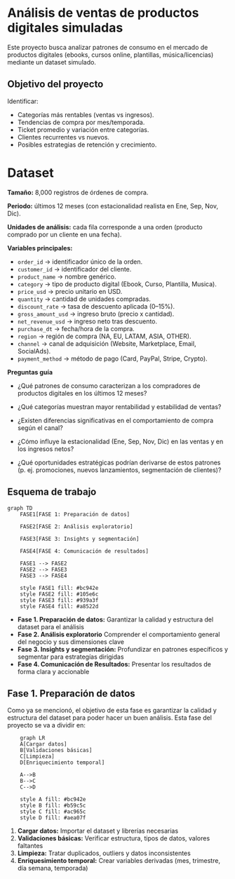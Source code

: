 
# Análisis de ventas de productos digitales simuladas

Este proyecto busca analizar patrones de consumo en el mercado de productos digitales (ebooks, cursos online, plantillas, música/licencias) mediante un dataset simulado. 


## Objetivo del proyecto

Identificar:

- Categorías más rentables (ventas vs ingresos).
- Tendencias de compra por mes/temporada.
- Ticket promedio y variación entre categorías.
- Clientes recurrentes vs nuevos.
- Posibles estrategias de retención y crecimiento.

# Dataset 
**Tamaño:** 8,000 registros de órdenes de compra.

**Periodo:** últimos 12 meses (con estacionalidad realista en Ene, Sep, Nov, Dic).

**Unidades de análisis:** cada fila corresponde a una orden (producto comprado por un cliente en una fecha).

**Variables principales:**
- `order_id` → identificador único de la orden.
- `customer_id` → identificador del cliente.
- `product_name` → nombre genérico.
- `category` → tipo de producto digital (Ebook, Curso, Plantilla, Musica).
- `price_usd` → precio unitario en USD.
- `quantity` → cantidad de unidades compradas.
- `discount_rate` → tasa de descuento aplicada (0–15%).
- `gross_amount_usd` → ingreso bruto (precio x cantidad).
- `net_revenue_usd` → ingreso neto tras descuento.
- `purchase_dt` → fecha/hora de la compra.
- `region` → región de compra (NA, EU, LATAM, ASIA, OTHER).
- `channel` → canal de adquisición (Website, Marketplace, Email, SocialAds).
- `payment_method` → método de pago (Card, PayPal, Stripe, Crypto).

**Preguntas guía**
- ¿Qué patrones de consumo caracterizan a los compradores de productos digitales en los últimos 12 meses?

- ¿Qué categorías muestran mayor rentabilidad y estabilidad de ventas?

- ¿Existen diferencias significativas en el comportamiento de compra según el canal?

- ¿Cómo influye la estacionalidad (Ene, Sep, Nov, Dic) en las ventas y en los ingresos netos?

- ¿Qué oportunidades estratégicas podrían derivarse de estos patrones (p. ej. promociones, nuevos lanzamientos, segmentación de clientes)?


## Esquema de trabajo 

```mermaid
graph TD
    FASE1[FASE 1: Preparación de datos]
    
    FASE2[FASE 2: Análisis exploratorio]
    
    FASE3[FASE 3: Insights y segmentación]
    
    FASE4[FASE 4: Comunicación de resultados]
    
    FASE1 --> FASE2
    FASE2 --> FASE3
    FASE3 --> FASE4
    
    style FASE1 fill: #bc942e
    style FASE2 fill: #105e6c
    style FASE3 fill: #939a3f
    style FASE4 fill: #a8522d
```

- **Fase 1. Preparación de datos:** Garantizar la calidad y estructura del dataset para el análisis 
- **Fase 2. Análisis exploratorio** Comprender el comportamiento general del negocio y sus dimensiones clave
- **Fase 3. Insights y segmentación:**  Profundizar en patrones específicos y segmentar para estrategías dirigidas
- **Fase 4. Comunicación de Resultados:** Presentar los resultados de forma clara y accionable

## Fase 1. Preparación de datos
Como ya se mencionó, el objetivo de esta fase es garantizar la calidad y estructura del dataset para poder hacer un buen análisis. Esta fase del proyecto se va a dividir en: 

```mermaid 
    graph LR
    A[Cargar datos]
    B[Validaciones básicas]
    C[Limpieza]
    D[Enriquecimiento temporal] 
    
    A-->B
    B-->C
    C-->D

    style A fill: #bc942e
    style B fill: #b59c5c
    style C fill: #ac965c
    style D fill: #aea07f
```

1. **Cargar datos:** Importar el dataset y librerías necesarias
2. **Validaciones básicas:** Verificar estructura, tipos de datos, valores faltantes
3. **Limpieza:** Tratar duplicados, outliers y datos inconsistentes
4. **Enriquesimiento temporal:** Crear variables derivadas (mes, trimestre, día semana, temporada)